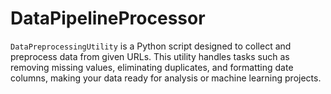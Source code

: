 # DataPipelineProcessor
`DataPreprocessingUtility` is a Python script designed to collect and preprocess data from given URLs. This utility handles tasks such as removing missing values, eliminating duplicates, and formatting date columns, making your data ready for analysis or machine learning projects.
